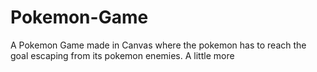 # Pokemon-Game

A Pokemon Game made in Canvas where the pokemon has to reach the goal escaping from its pokemon enemies. A little more
